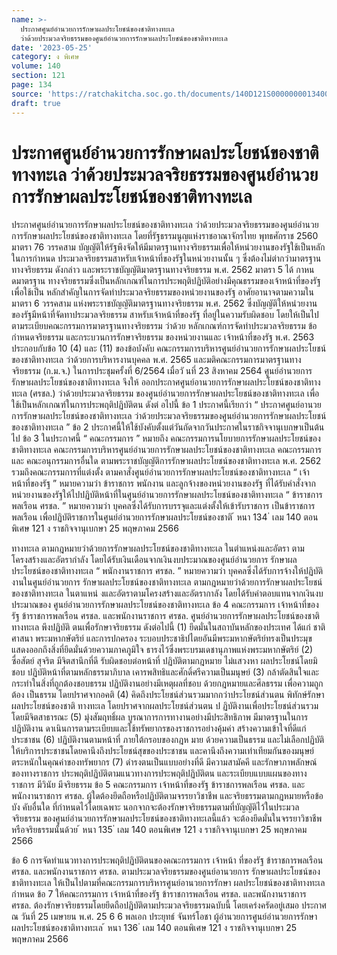 ```yaml
---
name: >-
  ประกาศศูนย์อำนวยการรักษาผลประโยชน์ของชาติทางทะเล
  ว่าด้วยประมวลจริยธรรมของศูนย์อำนวยการรักษาผลประโยชน์ของชาติทางทะเล
date: '2023-05-25'
category: ง พิเศษ
volume: 140
section: 121
page: 134
source: 'https://ratchakitcha.soc.go.th/documents/140D121S0000000013400.pdf'
draft: true
---
```


# ประกาศศูนย์อำนวยการรักษาผลประโยชน์ของชาติทางทะเล ว่าด้วยประมวลจริยธรรมของศูนย์อำนวยการรักษาผลประโยชน์ของชาติทางทะเล

ประกาศศูนย์อำนวยการรักษาผลประโยชน์ของชาติทางทะเล ว่าด้วยประมวลจริยธรรมของศูนย์อำนวยการรักษาผลประโยชน์ของชาติทางทะเล โดยที่รัฐธรรมนูญแห่งราชอาณาจักรไทย พุทธศักราช 2560 มาตรา 76 วรรคสาม บัญญัติให้รัฐพึงจัดให้มีมาตรฐานทางจริยธรรมเพื่อให้หน่วยงานของรัฐใช้เป็นหลักในการกำหนด ประมวลจริยธรรมสาหรับเจ้าหน้าที่ของรัฐในหน่วยงานนั้น ๆ ซึ่งต้องไม่ต่ากว่ามาตรฐานทางจริยธรรม ดังกล่าว และพระราชบัญญัติมาตรฐานทางจริยธรรม พ.ศ. 2562 มาตรา 5 ได้ กาหนดมาตรฐาน ทางจริยธรรมซึ่งเป็นหลักเกณฑ์ในการประพฤติปฏิบัติอย่างมีคุณธรรมของเจ้าหน้าที่ของรัฐเพื่อใช้เป็น หลักสำคัญในการจัดทำประมวลจริยธรรมของหน่วยงานของรัฐ อาศัยอานาจตามความในมาตรา 6 วรรคสาม แห่งพระราชบัญญัติมาตรฐานทางจริยธรรม พ.ศ. 2562 ซึ่งบัญญัติให้หน่วยงานของรัฐมีหน้าที่จัดทาประมวลจริยธรรม สาหรับเจ้าหน้าที่ของรัฐ ที่อยู่ในความรับผิดชอบ โดยให้เป็นไปตามระเบียบคณะกรรมการมาตรฐานทางจริยธรรม ว่าด้วย หลักเกณฑ์การจัดทำประมวลจริยธรรม ข้อกำหนดจริยธรรม และกระบวนการรักษาจริยธรรม ของหน่วยงานและ เจ้าหน้าที่ของรัฐ พ.ศ. 2563 ประกอบกับข้อ 10 (4) และ (11) ของข้อบังคับ คณะกรรมการบริหารศูนย์อำนวยการรักษาผลประโยชน์ของชาติทางทะเล ว่าด้วยการบริหารงานบุคคล พ.ศ. 2565 และมติคณะกรรมการมาตรฐานทางจริยธรรม (ก.ม.จ.) ในการประชุมครั้งที่ 6/2564 เมื่อวั นที่ 23 สิงหาคม 2564 ศูนย์อำนวยการรักษาผลประโยชน์ของชาติทางทะเล จึงให้ ออกประกาศศูนย์อานวยการรักษาผลประโยชน์ของชาติทางทะเล (ศรชล.) ว่าด้วยประมวลจริยธรรม ของศูนย์อำนวยการรักษาผลประโยชน์ของชาติทางทะเล เพื่อใช้เป็นหลักเกณฑ์ในการประพฤติปฏิบัติตน ดังต่ อไปนี้ ข้อ 1 ประกาศนี้เรียกว่า “ ประกาศศูนย์อานวยการรักษาผลประโยชน์ของชาติทางทะเล ว่าด้วยประมวลจริยธรรมของศูนย์อำนวยการรักษาผลประโยชน์ของชาติทางทะเล ” ข้อ 2 ประกาศนี้ให้ใช้บังคับตั้งแต่วันถัดจากวันประกาศในราชกิจจานุเบกษาเป็นต้นไป ข้อ 3 ในประกาศนี้ “ คณะกรรมการ ” หมายถึง คณะกรรมการนโยบายการรักษาผลประโยชน์ของชาติทางทะเล คณะกรรมการบริหารศูนย์อำนวยการรักษาผลประโยชน์ของชาติทางทะเล คณะกรรมการและ คณะอนุกรรมการอื่นใด ตามพระราชบัญญัติการรักษาผลประโยชน์ของชาติทางทะเล พ.ศ. 2562 รวมถึงคณะกรรมการที่แต่งตั้ง ตามคาสั่งศูนย์อำนวยการรักษาผลประโยชน์ของชาติทางทะเล “ เจ้าหน้าที่ของรัฐ ” หมายความว่า ข้าราชการ พนักงาน และลูกจ้างของหน่วยงานของรัฐ ที่ได้รับคำสั่งจากหน่วยงานของรัฐให้ไปปฏิบัติหน้าที่ในศูนย์อำนวยการรักษาผลประโยชน์ของชาติทางทะเล “ ข้าราชการพลเรือน ศรชล. ” หมายความว่า บุคคลซึ่งได้รับการบรรจุและแต่งตั้งให้เข้ารับราชการ เป็นข้าราชการพลเรือน เพื่อปฏิบัติราชการในศูนย์อำนวยการรักษาผลประโยชน์ของชาติ ้ หนา 134 ่ เลม 140 ตอนพิเศษ 121 ง ราชกิจจานุเบกษา 25 พฤษภาคม 2566

ทางทะเล ตามกฎหมายว่าด้วยการรักษาผลประโยชน์ของชาติทางทะเล ในตำแหน่งและอัตรา ตามโครงสร้างและอัตรากำลัง โดยได้รับเงินเดือนจากเงินงบประมาณของศูนย์อำนวยการ รักษาผลประโยชน์ของชาติทางทะเล “ พนักงานราชการ ศรชล. ” หมายความว่า บุคคลซึ่งได้รับการจ้างให้ปฏิบัติงานในศูนย์อำนวยการ รักษาผลประโยชน์ของชาติทางทะเล ตามกฎหมายว่าด้วยการรักษาผลประโยชน์ของชาติทางทะเล ในตาแหน่ งและอัตราตามโครงสร้างและอัตรากาลัง โดยได้รับค่าตอบแทนจากเงินงบประมาณของ ศูนย์อำนวยการรักษาผลประโยชน์ของชาติทางทะเล ข้อ 4 คณะกรรมการ เจ้าหน้าที่ของรัฐ ข้าราชการพลเรือน ศรชล. และพนักงานราชการ ศรชล. ศูนย์อำนวยการรักษาผลประโยชน์ของชาติทางทะเล พึงปฏิบัติ ตนเพื่อรักษาจริยธรรม ดังต่อไปนี้ (1) ยึดมั่นในสถาบันหลักของประเทศ ได้แก่ ชาติ ศาสนา พระมหากษัตริย์ และการปกครอง ระบอบประชาธิปไตยอันมีพระมหากษัตริย์ทรงเป็นประมุข แสดงออกถึงสิ่งที่ยึดมั่นด้วยความภาคภูมิใจ ธารงไว้ซึ่งพระบรมเดชานุภาพแห่งพระมหากษัตริย์ (2) ซื่อสัตย์ สุจริต มีจิตสานึกที่ดี รับผิดชอบต่อหน้าที่ ปฏิบัติตามกฎหมาย ไม่แสวงหา ผลประโยชน์โดยมิชอบ ปฏิบัติหน้าที่ตามหลักธรรมาภิบาล เคารพสิทธิและศักดิ์ศรีความเป็นมนุษย์ (3) กล้าตัดสินใจและกระทำในสิ่งที่ถูกต้องชอบธรรม ปฏิบัติงานอย่างมีเหตุผลที่ชอบ ด้วยกฎหมายและศีลธรรม เพื่อความถูกต้อง เป็นธรรม โดยปราศจากอคติ (4) คิดถึงประโยชน์ส่วนรวมมากกว่าประโยชน์ส่วนตน พิทักษ์รักษาผลประโยชน์ของชาติ ทางทะเล โดยปราศจากผลประโยชน์ส่วนตน ป ฏิบัติงานเพื่อประโยชน์ส่วนรวมโดยมีจิตสาธารณะ (5) มุ่งสัมฤทธิ์ผล บูรณาการการทางานอย่างมีประสิทธิภาพ มีมาตรฐานในการปฏิบัติงาน ดาเนินการตามระเบียบและใช้ทรัพยากรของราชการอย่างคุ้มค่า สร้างความเข้าใจที่ดีแก่ประชาชน (6) ปฏิบัติงานตามหน้าที่ ภายใต้กรอบของกฎห มาย ด้วยความเป็นธรรม และไม่เลือกปฏิบัติ ให้บริการประชาชนโดยคานึงถึงประโยชน์สุขของประชาชน และคานึงถึงความเท่าเทียมกันของมนุษย์ ตระหนักในคุณค่าของทรัพยากร (7) ดำรงตนเป็นแบบอย่างที่ดี มีความสามัคคี และรักษาภาพลักษณ์ของทางราชการ ประพฤติปฏิบัติตามแนวทางการประพฤติปฏิบัติตน และระเบียบแบบแผนของทางราชการ มีวินัย มีจริยธรรม ข้อ 5 คณะกรรมการ เจ้าหน้าที่ของรัฐ ข้าราชการพลเรือน ศรชล. และพนักงานราชการ ศรชล. ผู้ใดต้องยึดถือหรือปฏิบัติตามจรรยาวิชาชีพ และจริยธรรมตามกฎหมายหรือข้อบัง คับอื่นใด ที่กำหนดไว้โดยเฉพาะ นอกจากจะต้องรักษาจริยธรรมตามที่บัญญัติไว้ในประมวลจริยธรรม ของศูนย์อำนวยการรักษาผลประโยชน์ของชาติทางทะเลนี้แล้ว จะต้องยึดมั่นในจรรยาวิชาชีพ หรือจริยธรรมนั้นด้วย ้ หนา 135 ่ เลม 140 ตอนพิเศษ 121 ง ราชกิจจานุเบกษา 25 พฤษภาคม 2566

ข้อ 6 การจัดทำแนวทางการประพฤติปฏิบัติตนของคณะกรรมการ เจ้าหน้า ที่ของรัฐ ข้าราชการพลเรือน ศรชล. และพนักงานราชการ ศรชล. ตามประมวลจริยธรรมของศูนย์อานวยการ รักษาผลประโยชน์ของชาติทางทะเล ให้เป็นไปตามที่คณะกรรมการบริหารศูนย์อานวยการรักษา ผลประโยชน์ของชาติทางทะเลกำหนด ข้อ 7 ให้คณะกรรมการ เจ้าหน้าที่ของรัฐ ข้าราชการพลเรือน ศรชล. และพนักงานราชการ ศรชล. ต้องรักษาจริยธรรมโดยยึดถือปฏิบัติตามประมวลจริยธรรมฉบับนี้ โดยเคร่งครัดอยู่เสมอ ประกาศ ณ วันที่ 25 เมษายน พ.ศ. 25 6 6 พลเอก ประยุทธ์ จันทร์โอชา ผู้อำนวยการศูนย์อำนวยการรักษาผลประโยชน์ของชาติทางทะเล ้ หนา 136 ่ เลม 140 ตอนพิเศษ 121 ง ราชกิจจานุเบกษา 25 พฤษภาคม 2566
